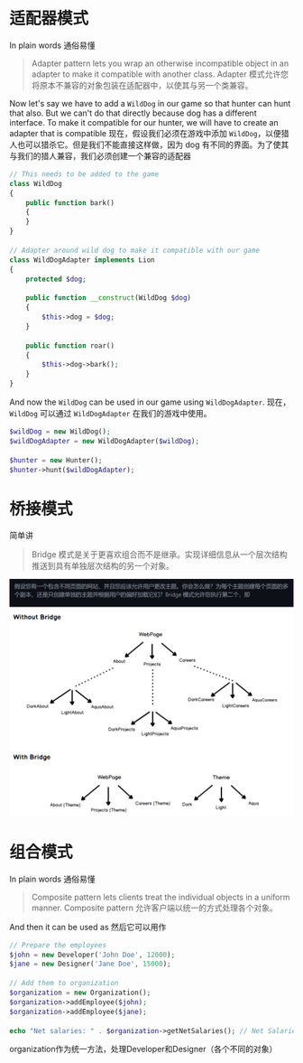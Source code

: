 

# 适配器模式



In plain words 通俗易懂

> Adapter pattern lets you wrap an otherwise incompatible object in an adapter to make it compatible with another class.
> Adapter 模式允许您将原本不兼容的对象包装在适配器中，以使其与另一个类兼容。



Now let's say we have to add a `WildDog` in our game so that hunter can hunt that also. But we can't do that directly because dog has a different interface. To make it compatible for our hunter, we will have to create an adapter that is compatible
现在，假设我们必须在游戏中添加 `WildDog`，以便猎人也可以猎杀它。但是我们不能直接这样做，因为 dog 有不同的界面。为了使其与我们的猎人兼容，我们必须创建一个兼容的适配器

```php
// This needs to be added to the game
class WildDog
{
    public function bark()
    {
    }
}

// Adapter around wild dog to make it compatible with our game
class WildDogAdapter implements Lion
{
    protected $dog;

    public function __construct(WildDog $dog)
    {
        $this->dog = $dog;
    }

    public function roar()
    {
        $this->dog->bark();
    }
}
```



And now the `WildDog` can be used in our game using `WildDogAdapter`.
现在，`WildDog` 可以通过 `WildDogAdapter` 在我们的游戏中使用。

```php
$wildDog = new WildDog();
$wildDogAdapter = new WildDogAdapter($wildDog);

$hunter = new Hunter();
$hunter->hunt($wildDogAdapter);
```



# 桥接模式

简单讲

> Bridge 模式是关于更喜欢组合而不是继承。实现详细信息从一个层次结构推送到具有单独层次结构的另一个对象。



![桥接模式](第八节-结构设计模式.assets/桥接模式.png)





# 组合模式

In plain words 通俗易懂

> Composite pattern lets clients treat the individual objects in a uniform manner.
> Composite pattern 允许客户端以统一的方式处理各个对象。



And then it can be used as
然后它可以用作

```php
// Prepare the employees
$john = new Developer('John Doe', 12000);
$jane = new Designer('Jane Doe', 15000);

// Add them to organization
$organization = new Organization();
$organization->addEmployee($john);
$organization->addEmployee($jane);

echo "Net salaries: " . $organization->getNetSalaries(); // Net Salaries: 27000
```

organization作为统一方法，处理Developer和Designer（各个不同的对象）